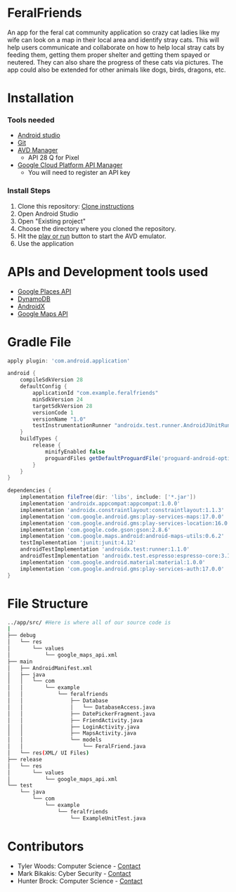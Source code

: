 # FeralFriends
An app for the feral cat community application so crazy cat ladies like 
my wife can look on a map in their local area and identify stray cats. 
This will help users communicate and collaborate on how to help local 
stray cats by feeding them, getting them proper shelter and getting them 
spayed or neutered. They can also share the progress of these cats via pictures.
The app could also be extended for other animals like dogs, birds, dragons, etc.
# Installation
### Tools needed
  - [Android studio](https://developer.android.com/studio)
  - [Git](https://git-scm.com/)
  - [AVD Manager](https://developer.android.com/studio/run/managing-avds)
    * API 28 Q for Pixel
  - [Google Cloud Platform API Manager](https://console.developers.google.com/apis/dashboard)
    * You will need to register an API key
### Install Steps
  1. Clone this repository: [Clone instructions](https://confluence.atlassian.com/bitbucket/clone-a-repository-223217891.html)
  2. Open Android Studio
  3. Open "Existing project"
  4. Choose the directory where you cloned the repository.
  5. Hit the [play or run](https://developer.android.com/training/basics/firstapp/running-app) button to start the AVD emulator.
  6. Use the application
# APIs and Development tools used
  * [Google Places API](https://cloud.google.com/maps-platform/places)
  * [DynamoDB](https://aws.amazon.com/dynamodb/)
  * [AndroidX](https://developer.android.com/jetpack/androidx)
  * [Google Maps API](https://cloud.google.com/maps-platform)
# Gradle File
```gradle
apply plugin: 'com.android.application'

android {
    compileSdkVersion 28
    defaultConfig {
        applicationId "com.example.feralfriends"
        minSdkVersion 24
        targetSdkVersion 28
        versionCode 1
        versionName "1.0"
        testInstrumentationRunner "androidx.test.runner.AndroidJUnitRunner"
    }
    buildTypes {
        release {
            minifyEnabled false
            proguardFiles getDefaultProguardFile('proguard-android-optimize.txt'), 'proguard-rules.pro'
        }
    }
}

dependencies {
    implementation fileTree(dir: 'libs', include: ['*.jar'])
    implementation 'androidx.appcompat:appcompat:1.0.0'
    implementation 'androidx.constraintlayout:constraintlayout:1.1.3'
    implementation 'com.google.android.gms:play-services-maps:17.0.0'
    implementation 'com.google.android.gms:play-services-location:16.0.0'
    implementation 'com.google.code.gson:gson:2.8.6'
    implementation 'com.google.maps.android:android-maps-utils:0.6.2'
    testImplementation 'junit:junit:4.12'
    androidTestImplementation 'androidx.test:runner:1.1.0'
    androidTestImplementation 'androidx.test.espresso:espresso-core:3.1.0'
    implementation 'com.google.android.material:material:1.0.0'
    implementation 'com.google.android.gms:play-services-auth:17.0.0'
}
```
# File Structure
```bash
../app/src/ #Here is where all of our source code is
|
├── debug
│   └── res
│       └── values
│           └── google_maps_api.xml
├── main
│   ├── AndroidManifest.xml
│   ├── java
│   │   └── com
│   │       └── example
│   │           └── feralfriends
│   │               ├── Database
│   │               │   └── DatabaseAccess.java
│   │               ├── DatePickerFragment.java
│   │               ├── FriendActivity.java
│   │               ├── LoginActivity.java
│   │               ├── MapsActivity.java
│   │               └── models
│   │                   └── FeralFriend.java
│   └── res(XML/ UI Files)
├── release
│   └── res
│       └── values
│           └── google_maps_api.xml
└── test
    └── java
        └── com
            └── example
                └── feralfriends
                    └── ExampleUnitTest.java
```
# Contributors
  * Tyler Woods: Computer Science - [Contact](tmw42@students.uwf.edu)
  * Mark Bikakis: Cyber Security - [Contact](mjb91@students.uwf.edu)
  * Hunter Brock: Computer Science - [Contact](hcb14@students.uwf.edu)
